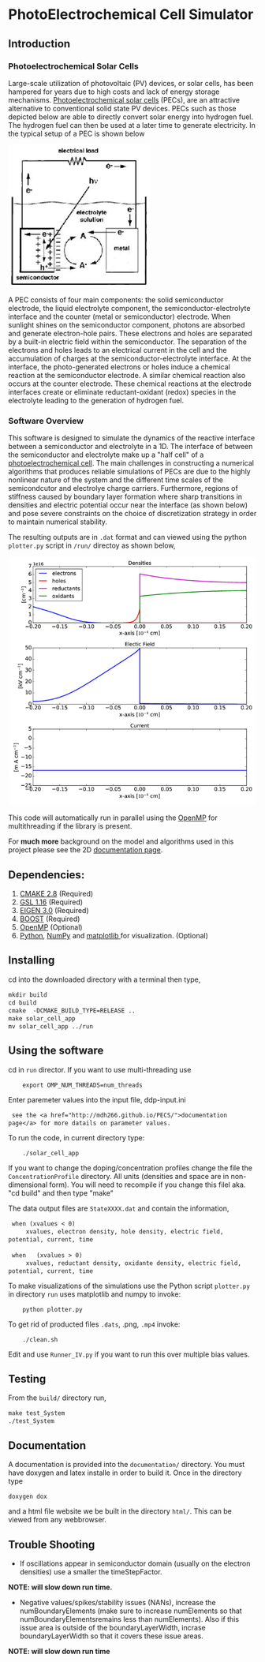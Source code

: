 # PhotoElectrochemical Cell Simulator

## Introduction

### Photoelectrochemical Solar Cells

Large-scale utilization of photovoltaic (PV) devices, or solar cells, has been hampered 
for years due to high costs and lack of energy storage mechanisms.  <a href="https://en.wikipedia.org/wiki/Photoelectrochemical_cell">Photoelectrochemical solar cells</a>  (PECs), are an attractive alternative to conventional solid state PV devices.  PECs such as those depicted below are able to directly convert solar energy into hydrogen fuel.  The hydrogen fuel can then be used at a later time to generate electricity. In the typical setup of a PEC is shown below

![Photoelectrochemical Solar Cell](./documentation/images/PEC.png)

A PEC consists of four main components: the solid semiconductor electrode, the liquid electrolyte component, the semiconductor-electrolyte interface and the counter (metal or semiconductor) electrode.  When sunlight shines on the semiconductor component, photons are absorbed and generate electron-hole pairs. These electrons and holes are separated by a built-in electric field within the semiconductor. The separation of the electrons and holes leads to an electrical current in the cell and the accumulation of charges at the semiconductor-electrolyte interface.  At the interface, the photo-generated electrons or holes induce a chemical reaction at the semiconductor electrode. A similar chemical reaction also occurs at the counter electrode. These chemical reactions at the electrode interfaces create or eliminate reductant-oxidant (redox) species in the electrolyte leading to the generation of hydrogen fuel.  


### Software Overview

This software is designed to simulate the dynamics of the reactive interface between a semiconductor and electrolyte in a 1D. The interface of between the semiconductor and electrolyte make up a "half cell" of a  <a href="https://en.wikipedia.org/wiki/Photoelectrochemical_cell">photoelectrochemical cell</a>. The main challenges in constructing a numerical algorithms that produces reliable simulations of PECs are due to the highly nonlinear nature of the system and the different time scales of the semicondcutor and electrolye charge carriers.  Furthermore, regions of stiffness caused by boundary layer formation where sharp transitions in densities and electric potential occur near the interface (as shown below) and pose severe constraints on the choice of discretization strategy in order to maintain numerical stability.

The resulting outputs are in <code>.dat</code> format and can viewed using the python <code>plotter.py</code> script in <code>/run/</code> directoy as shown below,

![Densities](./documentation/images/Device_2_Illum.png)


This code will automatically run in parallel using the <a href="http://www.openmp.org/">OpenMP</a> for multithreading if the library is present.

For **much more** background on the model and algorithms used in this project please see the  2D <a href="http://mdh266.github.io/PECS/">documentation page</a>.


## Dependencies:
1. <a href="https://cmake.org/">CMAKE 2.8</a>   (Required)
2. <a href="https://www.gnu.org/software/gsl/"> GSL 1.16</a>	(Required)
3. <a href="http://eigen.tuxfamily.org/">EIGEN 3.0</a>   (Required)
4. <a href="http://www.boost.org/">BOOST</a>      (Required)
5. <a href="http://www.openmp.org/"> OpenMP</a> 	(Optional)
6. <a href="https://www.python.org/"> Python</a>, <a href="http://www.numpy.org/">NumPy</a> and <a href="http://matplotlib.org/">matplotlib </a> for visualization. (Optional)


## Installing

cd into the downloaded directory with a terminal then type,

	mkdir build
	cd build 
	cmake  -DCMAKE_BUILD_TYPE=RELEASE ..
	make solar_cell_app
	mv solar_cell_app ../run


## Using the software
cd in <code>run</code> director.  If you want to use multi-threading use
		
		export OMP_NUM_THREADS=num_threads

Enter paremeter values into the input file,
	 	ddp-input.ini 

	 see the <a href="http://mdh266.github.io/PECS/">documentation page</a> for more datails on parameter values.

To run the code, in current directory type:
			
		./solar_cell_app

If you want to change the doping/concentration profiles change the file the <code>ConcentrationProfile</code> directory.  All units (densities and space are in non-dimensional form).  You will need to recompile if you change this filel aka. "cd build" and then type "make"

The data output files  are <code>StateXXXX.dat</code> and contain the information,
	
	 when (xvalues < 0)
		 xvalues, electron density, hole density, electric field, potential, current, time

	 when	(xvalues > 0)
		 xvalues, reductant density, oxidante density, electric field, potential, current, time


To make visualizations of the simulations use the Python script <code>plotter.py</code> in directory <code>run</code> uses matplotlib and numpy to invoke:
		
		python plotter.py

To get rid of producted files <code>.dats</code>, </code>.png</code>, <code>.mp4</code> invoke:
		
		./clean.sh

Edit and use <code>Runner_IV.py</code> if you want to run this over multiple bias values.


## Testing

From the <code>build/</code> directory run,

	make test_System
	./test_System



## Documentation

A documentation is provided into the <code>documentation/</code> directory.  You must have
doxygen and latex installe in order to build it.  Once in the
directory type 

	doxygen dox

and a html file website we be built in the directory <code>html/</code>.  This
can be viewed from any webbrowser.


## Trouble Shooting
* If oscillations appear in semiconductor domain (usually on the electron densities) 
use a smaller the timeStepFactor. 

**NOTE: will slow down run time.**

* Negative values/spikes/stability issues (NANs), increase the numBoundaryElements (make sure to 
increase numElements so that numBoundaryElementsremains less than numElements). 
Also if this issue area is outside of the boundaryLayerWidth, incrase boundaryLayerWidth 
so that it covers these issue areas.  

**NOTE: will slow down run time**
